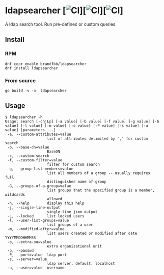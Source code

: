 
# ldapsearcher [![CI](https://github.com/spideyz0r/ldapsearcher/workflows/gotester/badge.svg)][![CI](https://github.com/spideyz0r/ldapsearcher/workflows/goreleaser/badge.svg)][![CI](https://github.com/spideyz0r/ldapsearcher/workflows/rpm-builder/badge.svg)]
A ldap search tool. Run pre-defined or custom queries

## Install

### RPM
```
dnf copr enable brandfbb/ldapsearcher
dnf install ldapsearcher
```


### From source
```
go build -v -o  ldapsearcher
```

## Usage
```
$ ldapsearcher -h
Usage: search [-chjLp] [-a value] [-b value] [-f value] [-g value] [-G value] [-l value] [-m value] [-o value] [-P value] [-s value] [-u value] [parameters ...]
 -a, --custom-attributes=value
                   list of attributes delimited by ',' for custom search
 -b, --base-dn=value
                   BaseDN
 -c, --custom-search
 -f, --custom-filter=value
                   filter for custom search
 -g, --group-list-members=value
                   list all members of a group -- usually requires full
                   distinguished name of group
 -G, --groups-of-a-group=value
                   list groups that the specified group is a member, wildcards
                   allowed
 -h, --help        display this help
 -j, --single-line-output
                   single-line json output
 -L, --locked      list locked users
 -l, --user-list-groups=value
                   list groups of a user
 -m, --modified-after=value
                   list users created or modified after date YYYYMMDDHHMMSS
 -o, --extra-ou=value
                   extra organizational unit
 -p, --passwd
 -P, --port=value  ldap port
 -s, --server=value
                   ldap server. default: localhost
 -u, --user=value  username
```
